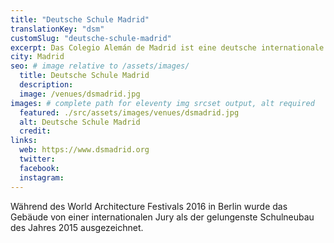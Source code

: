 ```yaml
---
title: "Deutsche Schule Madrid"
translationKey: "dsm"
customSlug: "deutsche-schule-madrid"
excerpt: Das Colegio Alemán de Madrid ist eine deutsche internationale Schule, gegründet im Jahr 1896. Der Neubau wurde im Sommer 2015 fertiggestellt.
city: Madrid
seo: # image relative to /assets/images/
  title: Deutsche Schule Madrid
  description:
  image: /venues/dsmadrid.jpg
images: # complete path for eleventy img srcset output, alt required
  featured: ./src/assets/images/venues/dsmadrid.jpg
  alt: Deutsche Schule Madrid
  credit:
links:
  web: https://www.dsmadrid.org
  twitter:
  facebook:
  instagram:
---
```


Während des World Architecture Festivals 2016 in Berlin wurde das Gebäude von einer internationalen Jury als der gelungenste Schulneubau des Jahres 2015 ausgezeichnet.
